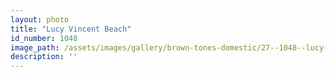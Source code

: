 ```yaml
---
layout: photo
title: "Lucy Vincent Beach"
id_number: 1048
image_path: /assets/images/gallery/brown-tones-domestic/27--1048--lucy-vincent-beach.jpg
description: ''
---
```


